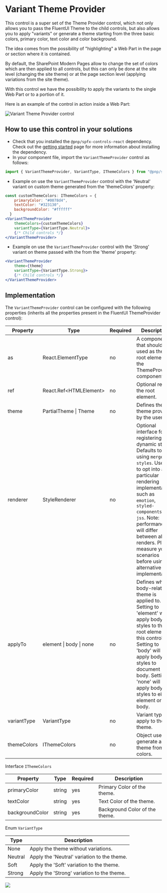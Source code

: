 # Variant Theme Provider

This control is a super set of the Theme Provider control, which not only allows you to pass the FluentUI Theme to the child controls, but also allows you to apply "variants" or generate a theme starting from the three basic colors, primary color, text color and color background.

The idea comes from the possibility of "highlighting" a Web Part in the page or section where it is contained.

By default, the SharePoint Modern Pages allow to change the set of colors which are then applied to all controls, but this can only be done at the site level (changing the site theme) or at the page section level (applying variations from the site theme).

With this control we have the possibility to apply the variants to the single Web Part or to a portion of it.

Here is an example of the control in action inside a Web Part:

![Variant Theme Provider control](../assets/VariantThemeProvider.gif)

## How to use this control in your solutions

- Check that you installed the `@pnp/spfx-controls-react` dependency. Check out the [getting started](../../#getting-started) page for more information about installing the dependency.
- In your component file, import the `VariantThemeProvider` control as follows:

```TypeScript
import { VariantThemeProvider, VariantType, IThemeColors } from "@pnp/spfx-controls-react/lib/VariantThemeProvider";
```

- Example on use the `VariantThemeProvider` control with the 'Neutral' variant on custom theme generated from the 'themeColors' property:

```jsx
const customThemeColors: IThemeColors = {
    primaryColor: "#0078d4",
    textColor: "#323130",
    backgroundColor: "#ffffff"
  }
<VariantThemeProvider 
    themeColors={customThemeColors} 
    variantType={VariantType.Neutral}>
    {/* Child controls */}
</VariantThemeProvider>
```

- Example on use the `VariantThemeProvider` control with the 'Strong' variant on theme passed with the  from the 'theme' property:

```jsx
<VariantThemeProvider 
    theme={theme}
    variantType={VariantType.Strong}>
    {/* Child controls */}
</VariantThemeProvider>
```

## Implementation

The `VariantThemeProvider` control can be configured with the following properties (inherits all the properties present in the FluentUI ThemeProvider control):

| Property | Type | Required | Description |
| ---- | ---- | ---- | ---- |
| as | React.ElementType | no | A component that should be used as the root element of the ThemeProvider component. |
| ref | React.Ref&lt;HTMLElement&gt; | no | Optional ref to the root element. |
| theme | PartialTheme \| Theme | no | Defines the theme provided by the user. |
| renderer | StyleRenderer | no | Optional interface for registering dynamic styles. Defaults to using `merge-styles`. Use this to opt into a particular rendering implementation, such as `emotion`, `styled-components`, or `jss`. Note: performance will differ between all renders. Please measure your scenarios before using an alternative implementation. |
| applyTo | element \| body \| none | no | Defines where body-related theme is applied to. Setting to 'element' will apply body styles to the root element of this control. Setting to 'body' will apply body styles to document body. Setting to 'none' will not apply body styles to either element or body. |
| variantType | VariantType | no | Variant type to apply to the theme. |
| themeColors | IThemeColors | no | Object used to generate a new theme from colors. |

Interface `IThemeColors`

| Property        | Type   | Required | Description                    |
| --------------- | ------ | -------- | ------------------------------ |
| primaryColor    | string | yes      | Primary Color of the theme.    |
| textColor       | string | yes      | Text Color of the theme.       |
| backgroundColor | string | yes      | Background Color of the theme. |

Enum `VariantType`

| Type    | Description                                 |
| ------- | ------------------------------------------- |
| None    | Apply the theme without variations.         |
| Neutral | Apply the 'Neutral' variation to the theme. |
| Soft    | Apply the 'Soft' variation to the theme.    |
| Strong  | Apply the 'Strong' variation to the theme.  |

![](https://telemetry.sharepointpnp.com/sp-dev-fx-controls-react/wiki/controls/VariantThemeProvider)

